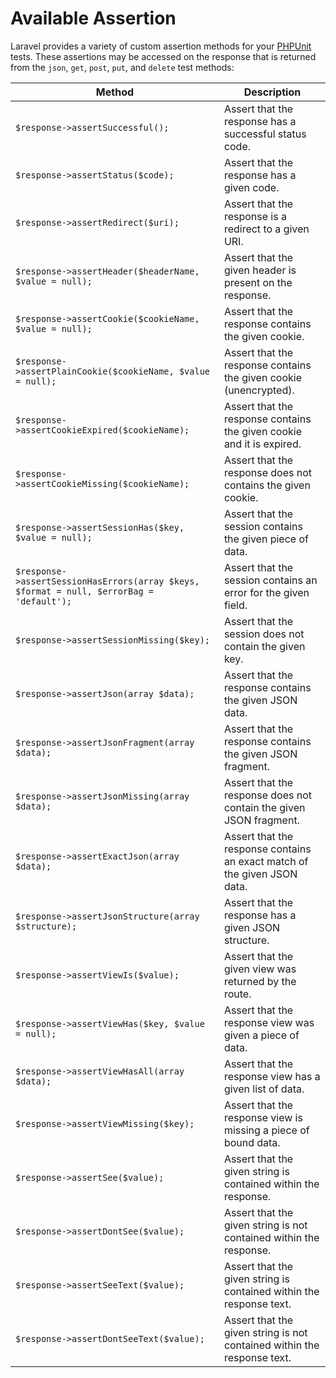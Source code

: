 # Available Assertion

Laravel provides a variety of custom assertion methods for your [PHPUnit](https://phpunit.de/) tests. These assertions may be accessed on the response that is returned from the `json`, `get`, `post`, `put`, and `delete` test methods:

| Method                                   | Description                              |
| ---------------------------------------- | ---------------------------------------- |
| `$response->assertSuccessful();`         | Assert that the response has a successful status code. |
| `$response->assertStatus($code);`        | Assert that the response has a given code. |
| `$response->assertRedirect($uri);`       | Assert that the response is a redirect to a given URI. |
| `$response->assertHeader($headerName, $value = null);` | Assert that the given header is present on the response. |
| `$response->assertCookie($cookieName, $value = null);` | Assert that the response contains the given cookie. |
| `$response->assertPlainCookie($cookieName, $value = null);` | Assert that the response contains the given cookie (unencrypted). |
| `$response->assertCookieExpired($cookieName);` | Assert that the response contains the given cookie and it is expired. |
| `$response->assertCookieMissing($cookieName);` | Assert that the response does not contains the given cookie. |
| `$response->assertSessionHas($key, $value = null);` | Assert that the session contains the given piece of data. |
| `$response->assertSessionHasErrors(array $keys, $format = null, $errorBag = 'default');` | Assert that the session contains an error for the given field. |
| `$response->assertSessionMissing($key);` | Assert that the session does not contain the given key. |
| `$response->assertJson(array $data);`    | Assert that the response contains the given JSON data. |
| `$response->assertJsonFragment(array $data);` | Assert that the response contains the given JSON fragment. |
| `$response->assertJsonMissing(array $data);` | Assert that the response does not contain the given JSON fragment. |
| `$response->assertExactJson(array $data);` | Assert that the response contains an exact match of the given JSON data. |
| `$response->assertJsonStructure(array $structure);` | Assert that the response has a given JSON structure. |
| `$response->assertViewIs($value);`       | Assert that the given view was returned by the route. |
| `$response->assertViewHas($key, $value = null);` | Assert that the response view was given a piece of data. |
| `$response->assertViewHasAll(array $data);` | Assert that the response view has a given list of data. |
| `$response->assertViewMissing($key);`    | Assert that the response view is missing a piece of bound data. |
| `$response->assertSee($value);`          | Assert that the given string is contained within the response. |
| `$response->assertDontSee($value);`      | Assert that the given string is not contained within the response. |
| `$response->assertSeeText($value);`      | Assert that the given string is contained within the response text. |
| `$response->assertDontSeeText($value);`  | Assert that the given string is not contained within the response text. |
